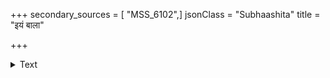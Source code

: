 +++
secondary_sources = [ "MSS_6102",]
jsonClass = "Subhaashita"
title = "इयं बाला"

+++

<details><summary>Text</summary>

इयं बाला मां प्रत्यनवरतमिन्दीवरदल- प्रभाचौरं चक्षुः क्षिपति किमभिप्रेतमनया।  
गतो मोहोऽस्माकं स्मरसमरबाणव्यतिकर- ज्वरज्वाला शान्ता तदपि न वराकी विरमति॥
</details>

